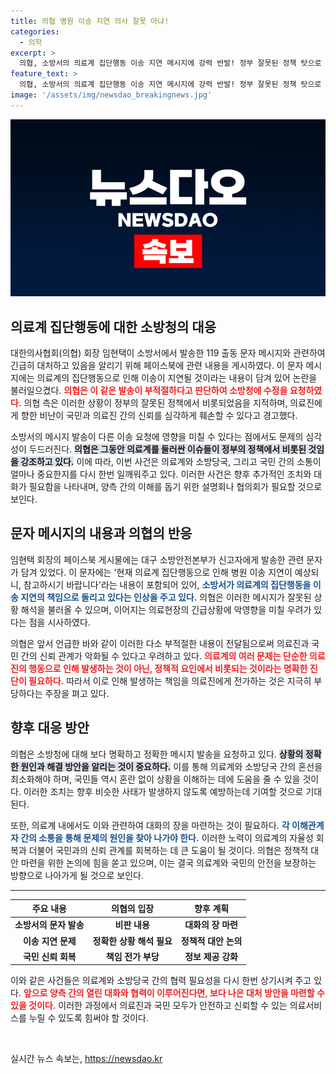 ```yaml
---
title: 의협 병원 이송 지연 의사 잘못 아냐!
categories:
  - 의학
excerpt: >
  의협, 소방서의 의료계 집단행동 이송 지연 메시지에 강력 반발! 정부 잘못된 정책 탓으로 돌려야 할 책임을 의료진에게 전가하는 비판의 목소리가 높아지고 있다. 클릭해서 자세히 알아보세요!
feature_text: >
  의협, 소방서의 의료계 집단행동 이송 지연 메시지에 강력 반발! 정부 잘못된 정책 탓으로 돌려야 할 책임을 의료진에게 전가하는 비판의 목소리가 높아지고 있다. 클릭해서 자세히 알아보세요!
image: '/assets/img/newsdao_breakingnews.jpg'
---
```


<p><img src="/assets/img/newsdao_breakingnews.jpg" alt="flaretime 속보" /></p>

<h2 data-ke-size="size26">의료계 집단행동에 대한 소방청의 대응</h2>

<p data-ke-size="size16">대한의사협회(의협) 회장 임현택이 소방서에서 발송한 119 출동 문자 메시지와 관련하여 긴급히 대처하고 있음을 알리기 위해 페이스북에 관련 내용을 게시하였다. 이 문자 메시지에는 의료계의 집단행동으로 인해 이송이 지연될 것이라는 내용이 담겨 있어 논란을 불러일으켰다. <b><span style="color: #ee2323;">의협은 이 같은 발송이 부적절하다고 판단하여 소방청에 수정을 요청하였다.</span></b> 의협 측은 이러한 상황이 정부의 잘못된 정책에서 비롯되었음을 지적하며, 의료진에게 향한 비난이 국민과 의료진 간의 신뢰를 심각하게 훼손할 수 있다고 경고했다.</p>

<p data-ke-size="size16">소방서의 메시지 발송이 다른 이송 요청에 영향을 미칠 수 있다는 점에서도 문제의 심각성이 두드러진다. <b><span style="background-color: #21538527;">의협은 그동안 의료계를 둘러싼 이슈들이 정부의 정책에서 비롯된 것임을 강조하고 있다.</span></b> 이에 따라, 이번 사건은 의료계와 소방당국, 그리고 국민 간의 소통이 얼마나 중요한지를 다시 한번 일깨워주고 있다. 이러한 사건은 향후 추가적인 조치와 대화가 필요함을 나타내며, 양측 간의 이해를 돕기 위한 설명회나 협의회가 필요할 것으로 보인다.</p>

<h2 data-ke-size="size26">문자 메시지의 내용과 의협의 반응</h2>

<p data-ke-size="size16">임현택 회장의 페이스북 게시물에는 대구 소방안전본부가 신고자에게 발송한 관련 문자가 담겨 있었다. 이 문자에는 '현재 의료계 집단행동으로 인해 병원 이송 지연이 예상되니, 참고하시기 바랍니다'라는 내용이 포함되어 있어, <b><span style="color: #1a5490;">소방서가 의료계의 집단행동을 이송 지연의 책임으로 돌리고 있다는 인상을 주고 있다.</span></b> 의협은 이러한 메시지가 잘못된 상황 해석을 불러올 수 있으며, 이어지는 의료현장의 긴급상황에 악영향을 미칠 우려가 있다는 점을 시사하였다.</p>

<p data-ke-size="size16">의협은 앞서 언급한 바와 같이 이러한 다소 부적절한 내용이 전달됨으로써 의료진과 국민 간의 신뢰 관계가 악화될 수 있다고 우려하고 있다. <b><span style="color: #ee2323;">의료계의 여러 문제는 단순한 의료진의 행동으로 인해 발생하는 것이 아닌, 정책적 요인에서 비롯되는 것이라는 명확한 진단이 필요하다.</span></b> 따라서 이로 인해 발생하는 책임을 의료진에게 전가하는 것은 지극히 부당하다는 주장을 펴고 있다.</p>

<h2 data-ke-size="size26">향후 대응 방안</h2>

<p data-ke-size="size16">의협은 소방청에 대해 보다 명확하고 정확한 메시지 발송을 요청하고 있다. <b><span style="background-color: #21538527;">상황의 정확한 원인과 해결 방안을 알리는 것이 중요하다.</span></b> 이를 통해 의료계와 소방당국 간의 혼선을 최소화해야 하며, 국민들 역시 혼란 없이 상황을 이해하는 데에 도움을 줄 수 있을 것이다. 이러한 조치는 향후 비슷한 사태가 발생하지 않도록 예방하는데 기여할 것으로 기대된다.</p>

<p data-ke-size="size16">또한, 의료계 내에서도 이와 관련하여 대화의 장을 마련하는 것이 필요하다. <b><span style="color: #1a5490;">각 이해관계자 간의 소통을 통해 문제의 원인을 찾아 나가야 한다.</span></b> 이러한 노력이 의료계의 자율성 회복과 더불어 국민과의 신뢰 관계를 회복하는 데 큰 도움이 될 것이다. 의협은 정책적 대안 마련을 위한 논의에 힘을 쏟고 있으며, 이는 결국 의료계와 국민의 안전을 보장하는 방향으로 나아가게 될 것으로 보인다.</p>

<hr/>

<table style="width: 100%;">
  <thead>
    <tr>
      <th style="text-align: center;"><b>주요 내용</b></th>
      <th style="text-align: center;"><b>의협의 입장</b></th>
      <th style="text-align: center;"><b>향후 계획</b></th>
    </tr>
  </thead>
  <tbody>
    <tr>
      <td style="text-align: center; height: 17px;"><b>소방서의 문자 발송</b></td>
      <td style="text-align: center; height: 17px;"><b>비판 내용</b></td>
      <td style="text-align: center; height: 17px;"><b>대화의 장 마련</b></td>
    </tr>
    <tr>
      <td style="text-align: center; height: 17px;"><b>이송 지연 문제</b></td>
      <td style="text-align: center; height: 17px;"><b>정확한 상황 해석 필요</b></td>
      <td style="text-align: center; height: 17px;"><b>정책적 대안 논의</b></td>
    </tr>
    <tr>
      <td style="text-align: center; height: 17px;"><b>국민 신뢰 회복</b></td>
      <td style="text-align: center; height: 17px;"><b>책임 전가 부당</b></td>
      <td style="text-align: center; height: 17px;"><b>정보 제공 강화</b></td>
    </tr>
  </tbody>
</table>

<p data-ke-size="size16">이와 같은 사건들은 의료계와 소방당국 간의 협력 필요성을 다시 한번 상기시켜 주고 있다. <b><span style="color: #ee2323;">앞으로 양측 간의 열린 대화와 협력이 이루어진다면, 보다 나은 대처 방안을 마련할 수 있을 것이다.</span></b> 이러한 과정에서 의료진과 국민 모두가 안전하고 신뢰할 수 있는 의료서비스를 누릴 수 있도록 힘써야 할 것이다.</p> 

<p data-ke-size="size16">&nbsp;</p>
실시간 뉴스 속보는, <a href="https://newsdao.kr" rel="dofollow">https://newsdao.kr</a>


